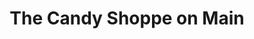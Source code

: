 ---
title: "The Candy Shoppe on Main"
url: /china-grove/the-candy-shoppe-on-main/
shop: confectionery
---